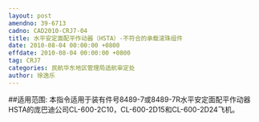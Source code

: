 ```yaml
---
layout: post
amendno: 39-6713
cadno: CAD2010-CRJ7-04
title: 水平安定面配平作动器（HSTA）-不符合的承载滚珠组件
date: 2010-08-04 00:00:00 +0800
effdate: 2010-08-04 00:00:00 +0800
tag: CRJ7
categories: 民航华东地区管理局适航审定处
author: 徐逸乐
---
```


##适用范围:
本指令适用于装有件号8489-7或8489-7R水平安定面配平作动器 HSTA的庞巴迪公司CL-600-2C10，CL-600-2D15和CL-600-2D24飞机。

